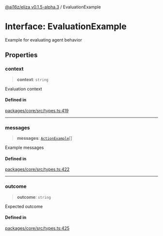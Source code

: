 [@ai16z/eliza v0.1.5-alpha.3](../index.md) / EvaluationExample

# Interface: EvaluationExample

Example for evaluating agent behavior

## Properties

### context

> **context**: `string`

Evaluation context

#### Defined in

[packages/core/src/types.ts:419](https://github.com/ahmadmardeni1/eliza/blob/main/packages/core/src/types.ts#L419)

***

### messages

> **messages**: [`ActionExample`](ActionExample.md)[]

Example messages

#### Defined in

[packages/core/src/types.ts:422](https://github.com/ahmadmardeni1/eliza/blob/main/packages/core/src/types.ts#L422)

***

### outcome

> **outcome**: `string`

Expected outcome

#### Defined in

[packages/core/src/types.ts:425](https://github.com/ahmadmardeni1/eliza/blob/main/packages/core/src/types.ts#L425)
